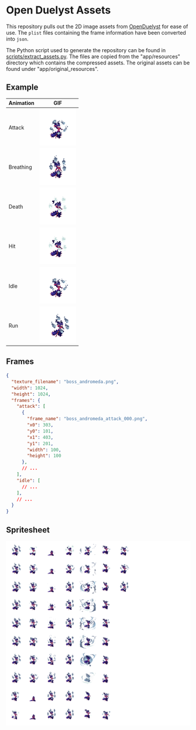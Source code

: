 # Open Duelyst Assets

This repository pulls out the 2D image assets from [OpenDuelyst][1] for ease of
use. The `plist` files containing the frame information have been converted into
`json`.

The Python script used to generate the repository can be found in
[scripts/extract_assets.py][2]. The files are copied from the "app/resources"
directory which contains the compressed assets. The original assets can be found
under "app/original_resources".

## Example

| Animation | GIF                                      |
|-----------|------------------------------------------|
| Attack    | ![Attack GIF](examples/attack.gif)       |
| Breathing | ![Breathing GIF](examples/breathing.gif) |
| Death     | ![Death GIF](examples/death.gif)         |
| Hit       | ![Hit GIF](examples/hit.gif)             |
| Idle      | ![Idle GIF](examples/idle.gif)           |
| Run       | ![Run GIF](examples/run.gif)             |

## Frames

```json
{
  "texture_filename": "boss_andromeda.png",
  "width": 1024,
  "height": 1024,
  "frames": {
    "attack": [
      {
        "frame_name": "boss_andromeda_attack_000.png",
        "x0": 303,
        "y0": 101,
        "x1": 403,
        "y1": 201,
        "width": 100,
        "height": 100
      },
      // ...
    ],
    "idle": [
      // ...
    ],
    // ...
  }
}
```

## Spritesheet

![Sample spritesheet](assets/units/boss_andromeda.png)

[1]: https://github.com/open-duelyst/duelyst
[2]: scripts/extract_assets.py
